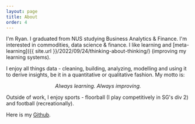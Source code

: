 ```yaml
---
layout: page
title: About
order: 4
---
```


I'm Ryan. I graduated from NUS studying Business Analytics & Finance. I'm interested in commodities, data science & finance. I like learning and 
[meta-learning]({{ site.url }}/2022/09/24/thinking-about-thinking/) (improving my learning systems).

I enjoy all things data - cleaning, building, analyzing, modelling and using it to derive insights, be it in a quantitative or qualitative fashion. My motto is:

<p class="message" style="text-align: center;">
<i>Always learning. Always improving.</i>
</p>

Outside of work, I enjoy sports - floorball (I play competitively in SG's div 2) and football (recreationally).

Here is my [<i class="fa fa-github" aria-hidden="true"></i> Github](https://github.com/ryanczm/).
 


<!-- <center>
<img src="{{ site.imageurl }}/Logos/me.JPG" style="width:60%;"/>
<figcaption>Recent photo of me, at Guangzhou's Canton Tower, November 23.</figcaption>
</center>  -->